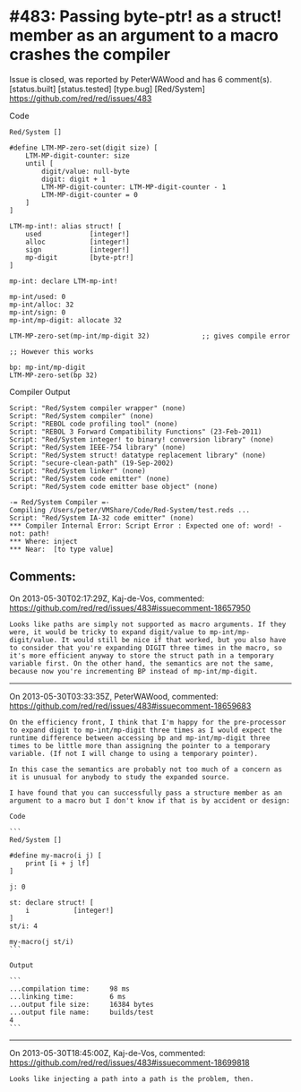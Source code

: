 
#483: Passing byte-ptr! as a struct! member as an argument to a macro crashes the compiler
================================================================================
Issue is closed, was reported by PeterWAWood and has 6 comment(s).
[status.built] [status.tested] [type.bug] [Red/System]
<https://github.com/red/red/issues/483>

Code

```
Red/System []

#define LTM-MP-zero-set(digit size) [
    LTM-MP-digit-counter: size
    until [
        digit/value: null-byte
        digit: digit + 1
        LTM-MP-digit-counter: LTM-MP-digit-counter - 1
        LTM-MP-digit-counter = 0
    ]
]

LTM-mp-int!: alias struct! [
    used            [integer!]
    alloc           [integer!]
    sign            [integer!]
    mp-digit        [byte-ptr!]
]

mp-int: declare LTM-mp-int!

mp-int/used: 0
mp-int/alloc: 32
mp-int/sign: 0
mp-int/mp-digit: allocate 32

LTM-MP-zero-set(mp-int/mp-digit 32)             ;; gives compile error

;; However this works

bp: mp-int/mp-digit
LTM-MP-zero-set(bp 32)
```

Compiler Output

```
Script: "Red/System compiler wrapper" (none)
Script: "Red/System compiler" (none)
Script: "REBOL code profiling tool" (none)
Script: "REBOL 3 Forward Compatibility Functions" (23-Feb-2011)
Script: "Red/System integer! to binary! conversion library" (none)
Script: "Red/System IEEE-754 library" (none)
Script: "Red/System struct! datatype replacement library" (none)
Script: "secure-clean-path" (19-Sep-2002)
Script: "Red/System linker" (none)
Script: "Red/System code emitter" (none)
Script: "Red/System code emitter base object" (none)

-= Red/System Compiler =- 
Compiling /Users/peter/VMShare/Code/Red-System/test.reds ...
Script: "Red/System IA-32 code emitter" (none)
*** Compiler Internal Error: Script Error : Expected one of: word! - not: path! 
*** Where: inject 
*** Near:  [to type value] 
```



Comments:
--------------------------------------------------------------------------------

On 2013-05-30T02:17:29Z, Kaj-de-Vos, commented:
<https://github.com/red/red/issues/483#issuecomment-18657950>

    Looks like paths are simply not supported as macro arguments. If they were, it would be tricky to expand digit/value to mp-int/mp-digit/value. It would still be nice if that worked, but you also have to consider that you're expanding DIGIT three times in the macro, so it's more efficient anyway to store the struct path in a temporary variable first. On the other hand, the semantics are not the same, because now you're incrementing BP instead of mp-int/mp-digit.

--------------------------------------------------------------------------------

On 2013-05-30T03:33:35Z, PeterWAWood, commented:
<https://github.com/red/red/issues/483#issuecomment-18659683>

    On the efficiency front, I think that I'm happy for the pre-processor to expand digit to mp-int/mp-digit three times as I would expect the runtime difference between accessing bp and mp-int/mp-digit three times to be little more than assigning the pointer to a temporary variable. (If not I will change to using a temporary pointer).
    
    In this case the semantics are probably not too much of a concern as it is unusual for anybody to study the expanded source.
    
    I have found that you can successfully pass a structure member as an argument to a macro but I don't know if that is by accident or design:
    
    Code
    
    ```
    Red/System []
    
    #define my-macro(i j) [
        print [i + j lf]
    ]
    
    j: 0
    
    st: declare struct! [ 
        i           [integer!]
    ]
    st/i: 4
    
    my-macro(j st/i)
    ```
    
    Output
    
    ```
    ...compilation time:     98 ms
    ...linking time:         6 ms
    ...output file size:     16384 bytes
    ...output file name:     builds/test
    4
    ```

--------------------------------------------------------------------------------

On 2013-05-30T18:45:00Z, Kaj-de-Vos, commented:
<https://github.com/red/red/issues/483#issuecomment-18699818>

    Looks like injecting a path into a path is the problem, then.


